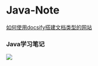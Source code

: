 # Java-Note

[如何使用docsify搭建文档类型的网站](./docs/how-to-use-docsify.md)



### Java学习笔记



![](https://img1.sycdn.imooc.com/5ab217ca000134eb04400331.jpg)